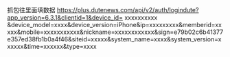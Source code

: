 抓包往里面填数据
https://plus.dutenews.com/api/v2/auth/logindute?app_version=6.3.1&clientid=1&device_id= xxxxxxxxxx &device_model=xxxx&device_version=iPhone&ip=xxxxxxxxx&memberid=xxxxx&mobile=xxxxxxxxxxx&nickname=xxxxxxxxxxxx&sign=e79b02c6b41377e357ed38fb1b0a4f46&siteid=xxxxx&system_name=xxxx&system_version=xxxxxx&time=xxxxxx&type=xxxx
